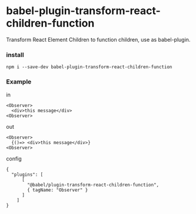# babel-plugin-transform-react-children-function

Transform React Element Children to function children, use as babel-plugin.

### install
```
npm i --save-dev babel-plugin-transform-react-children-function
```

### Example

in 
```
<Observer>
  <div>this message</div>
<Observer>
```

out
```
<Observer>
  {()=> <div>this message</div>}
<Observer>
```

config

```
{
  "plugins": [
      [
        "@babel/plugin-transform-react-children-function",
        { tagName: "Observer" }
      ]
    ]
}
```